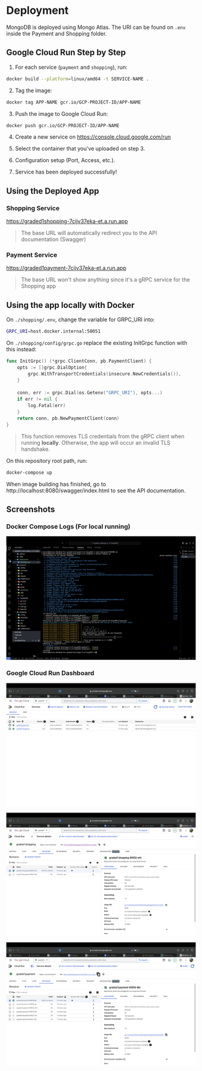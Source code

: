 # Deployment

MongoDB  is deployed using Mongo Atlas. The URI can be found on `.env` inside the Payment and Shopping folder.

## Google Cloud Run Step by Step

1. For each service (`payment` and `shopping`), run: 

```bash
docker build --platform=linux/amd64 -t SERVICE-NAME .
```

2. Tag the image:

```bash
docker tag APP-NAME gcr.io/GCP-PROJECT-ID/APP-NAME
```

3. Push the image to Google Cloud Run:

```bash
docker push gcr.io/GCP-PROJECT-ID/APP-NAME
```

4. Create a new service on https://console.cloud.google.com/run

5. Select the container that you've uploaded on step 3.

6. Configuration setup (Port, Access, etc.).

7. Service has been deployed successfully!

## Using the Deployed App

### Shopping Service

https://graded1shopping-7cijv37eka-et.a.run.app

> The base URL will automatically redirect you to the API documentation (Swagger)

### Payment Service

https://graded1payment-7cijv37eka-et.a.run.app

> The base URL won't show anything since it's a gRPC service for the Shopping app

## Using the app locally with Docker

On `./shopping/.env`, change the variable for GRPC_URI into:

```bash
GRPC_URI=host.docker.internal:50051
```

On `./shopping/config/grpc.go` replace the existing InitGrpc function with this instead:

```go
func InitGrpc() (*grpc.ClientConn, pb.PaymentClient) {
	opts := []grpc.DialOption{
		grpc.WithTransportCredentials(insecure.NewCredentials()),
	}

	conn, err := grpc.Dial(os.Getenv("GRPC_URI"), opts...)
	if err != nil {
		log.Fatal(err)
	}
	return conn, pb.NewPaymentClient(conn)
}
```

> This function removes TLS credentials from the gRPC client when running __locally__. Otherwise, the app will occur an invalid TLS handshake.

On this repository root path, run:

```bash
docker-compose up
```

When image building has finished, go to http://localhost:8080/swagger/index.html to see the API documentation.

## Screenshots

### Docker Compose Logs (For local running)

![docker compose](docker%20compose.png)

### Google Cloud Run Dashboard

![GCR Dashboard](cloud%20run%20dashboard.png)

![Shopping Dashboard](shopping%20dashboard.png)

![Payment Dashboard](payment%20dashboard.png)